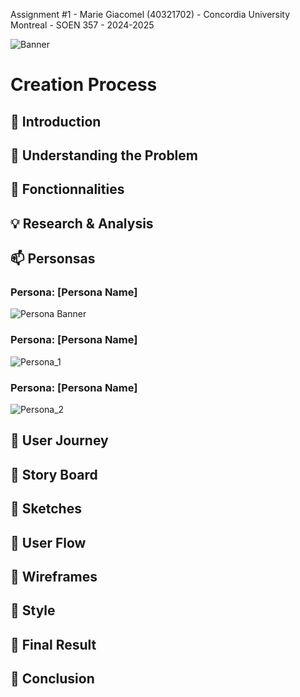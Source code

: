 Assignment #1 - Marie Giacomel (40321702) - Concordia University Montreal - SOEN 357 - 2024-2025


![Banner](https://htmlcolorcodes.com/assets/images/colors/baby-blue-color-solid-background-1920x1080.png) <!-- Remplace par l'URL de ton image de bannière -->

# Creation Process

## 🌟 Introduction
## 🚀 Understanding the Problem
## 🌟 Fonctionnalities
## 💡 Research & Analysis
## 📫 Personsas
### Persona: [Persona Name]

![Persona Banner](https://via.placeholder.com/1200x400.png?text=Persona+Name) <!-- Banner image -->

### Persona: [Persona Name]

![Persona_1](assets/persona1_soen357.png)

### Persona: [Persona Name]

![Persona_2](assets/persona2_soen357.png)

## 🌟 User Journey
## 🌟 Story Board
## 🌟 Sketches
## 🌟 User Flow
## 🌟 Wireframes
## 🌟 Style
## 🌟 Final Result
## 🌟 Conclusion
